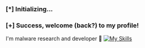 ### [*] Initializing...
### [+] Success, welcome (back?) to my profile!





I'm malware research and developer 👾
[![My Skills](https://skillicons.dev/icons?i=c,python,golang,nim,windows)](https://skillicons.dev)
